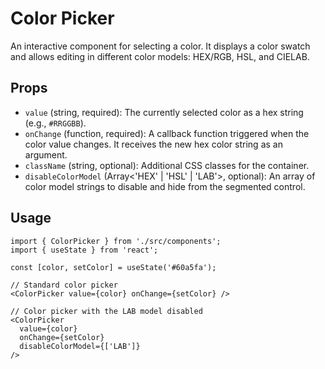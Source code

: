 # Color Picker

An interactive component for selecting a color. It displays a color swatch and allows editing in different color models: HEX/RGB, HSL, and CIELAB.

## Props

*   `value` (string, required): The currently selected color as a hex string (e.g., `#RRGGBB`).
*   `onChange` (function, required): A callback function triggered when the color value changes. It receives the new hex color string as an argument.
*   `className` (string, optional): Additional CSS classes for the container.
*   `disableColorModel` (Array<'HEX' | 'HSL' | 'LAB'>, optional): An array of color model strings to disable and hide from the segmented control.

## Usage

```tsx
import { ColorPicker } from './src/components';
import { useState } from 'react';

const [color, setColor] = useState('#60a5fa');

// Standard color picker
<ColorPicker value={color} onChange={setColor} />

// Color picker with the LAB model disabled
<ColorPicker 
  value={color} 
  onChange={setColor} 
  disableColorModel={['LAB']}
/>
```